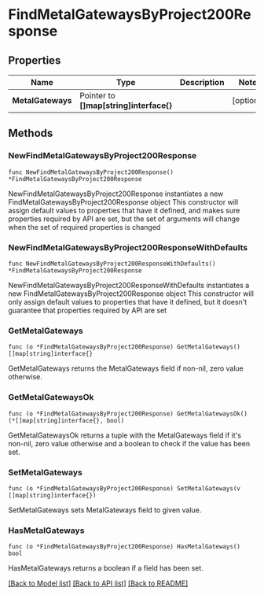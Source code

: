 # FindMetalGatewaysByProject200Response

## Properties

Name | Type | Description | Notes
------------ | ------------- | ------------- | -------------
**MetalGateways** | Pointer to **[]map[string]interface{}** |  | [optional] 

## Methods

### NewFindMetalGatewaysByProject200Response

`func NewFindMetalGatewaysByProject200Response() *FindMetalGatewaysByProject200Response`

NewFindMetalGatewaysByProject200Response instantiates a new FindMetalGatewaysByProject200Response object
This constructor will assign default values to properties that have it defined,
and makes sure properties required by API are set, but the set of arguments
will change when the set of required properties is changed

### NewFindMetalGatewaysByProject200ResponseWithDefaults

`func NewFindMetalGatewaysByProject200ResponseWithDefaults() *FindMetalGatewaysByProject200Response`

NewFindMetalGatewaysByProject200ResponseWithDefaults instantiates a new FindMetalGatewaysByProject200Response object
This constructor will only assign default values to properties that have it defined,
but it doesn't guarantee that properties required by API are set

### GetMetalGateways

`func (o *FindMetalGatewaysByProject200Response) GetMetalGateways() []map[string]interface{}`

GetMetalGateways returns the MetalGateways field if non-nil, zero value otherwise.

### GetMetalGatewaysOk

`func (o *FindMetalGatewaysByProject200Response) GetMetalGatewaysOk() (*[]map[string]interface{}, bool)`

GetMetalGatewaysOk returns a tuple with the MetalGateways field if it's non-nil, zero value otherwise
and a boolean to check if the value has been set.

### SetMetalGateways

`func (o *FindMetalGatewaysByProject200Response) SetMetalGateways(v []map[string]interface{})`

SetMetalGateways sets MetalGateways field to given value.

### HasMetalGateways

`func (o *FindMetalGatewaysByProject200Response) HasMetalGateways() bool`

HasMetalGateways returns a boolean if a field has been set.


[[Back to Model list]](../README.md#documentation-for-models) [[Back to API list]](../README.md#documentation-for-api-endpoints) [[Back to README]](../README.md)


